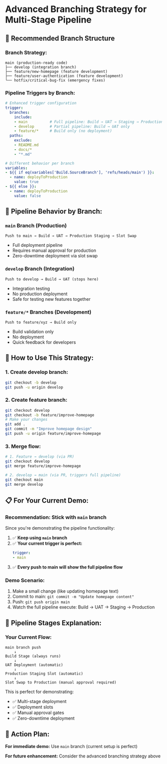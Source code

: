 # Advanced Branching Strategy for Multi-Stage Pipeline

## 🌿 **Recommended Branch Structure**

### **Branch Strategy:**
```
main (production-ready code)
├── develop (integration branch)
├── feature/new-homepage (feature development)
├── feature/user-authentication (feature development)
└── hotfix/critical-bug-fix (emergency fixes)
```

### **Pipeline Triggers by Branch:**

```yaml
# Enhanced trigger configuration
trigger:
  branches:
    include:
    - main          # Full pipeline: Build → UAT → Staging → Production
    - develop       # Partial pipeline: Build → UAT only
    - feature/*     # Build only (no deployment)
  paths:
    exclude:
    - README.md
    - docs/*
    - "*.md"

# Different behavior per branch
variables:
- ${{ if eq(variables['Build.SourceBranch'], 'refs/heads/main') }}:
  - name: deployToProduction
    value: true
- ${{ else }}:
  - name: deployToProduction
    value: false
```

## 🎯 **Pipeline Behavior by Branch:**

### **`main` Branch (Production)**
```
Push to main → Build → UAT → Production Staging → Slot Swap
```
- Full deployment pipeline
- Requires manual approval for production
- Zero-downtime deployment via slot swap

### **`develop` Branch (Integration)**
```
Push to develop → Build → UAT (stops here)
```
- Integration testing
- No production deployment
- Safe for testing new features together

### **`feature/*` Branches (Development)**
```
Push to feature/xyz → Build only
```
- Build validation only
- No deployment
- Quick feedback for developers

## 🚀 **How to Use This Strategy:**

### **1. Create develop branch:**
```bash
git checkout -b develop
git push -u origin develop
```

### **2. Create feature branch:**
```bash
git checkout develop
git checkout -b feature/improve-homepage
# Make your changes
git add .
git commit -m "Improve homepage design"
git push -u origin feature/improve-homepage
```

### **3. Merge flow:**
```bash
# 1. Feature → develop (via PR)
git checkout develop
git merge feature/improve-homepage

# 2. develop → main (via PR, triggers full pipeline)
git checkout main
git merge develop
```

## 📋 **For Your Current Demo:**

### **Recommendation: Stick with `main` branch**
Since you're demonstrating the pipeline functionality:

1. ✅ **Keep using `main` branch**
2. ✅ **Your current trigger is perfect:**
   ```yaml
   trigger:
   - main
   ```
3. ✅ **Every push to main will show the full pipeline flow**

### **Demo Scenario:**
1. Make a small change (like updating homepage text)
2. Commit to main: `git commit -m "Update homepage content"`
3. Push: `git push origin main`
4. Watch the full pipeline execute: Build → UAT → Staging → Production

## 🔄 **Pipeline Stages Explanation:**

### **Your Current Flow:**
```
main branch push
    ↓
Build Stage (always runs)
    ↓
UAT Deployment (automatic)
    ↓
Production Staging Slot (automatic)
    ↓
Slot Swap to Production (manual approval required)
```

This is perfect for demonstrating:
- ✅ Multi-stage deployment
- ✅ Deployment slots
- ✅ Manual approval gates
- ✅ Zero-downtime deployment

## 🎯 **Action Plan:**

**For immediate demo:** Use `main` branch (current setup is perfect)

**For future enhancement:** Consider the advanced branching strategy above